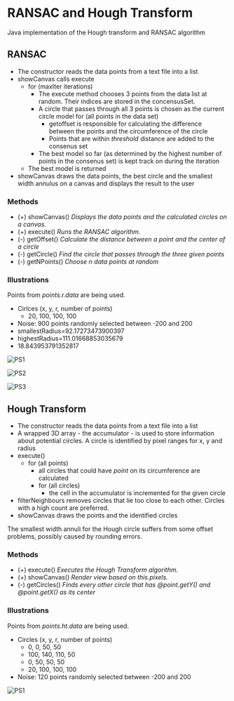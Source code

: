 # RANSAC and Hough Transform

Java implementation of the Hough transform and RANSAC algorithm

## RANSAC

- The constructor reads the data points from a text file into a list
- showCanvas calls execute
	- for (maxIter iterations)
		- The execute method chooses 3 points from the data list at random. Their indices are stored in the concensusSet.
		- A circle that passes through all 3 points is chosen as the current circle model
		for (all points in the data set)
			- getoffset is responsible for calculating the difference between the points and the circumference of the circle
			- Points that are within *threshold* distance are added to the consenus set 
		- The best model so far (as determined by the highest number of points in the consenus set) is kept track on during the iteration
	- The best model is returned
- showCanvas draws the data points, the best circle and the smallest width annulus on a canvas and displays the result to the user


### Methods

- (+) showCanvas() *Displays the data points and the calculated circles on a canvas.*
- (+) execute() *Runs the RANSAC algorithm.*
- (-) getOffset() *Calculate the distance between a point and the center of a circle*
- (-) getCircle() *Find the circle that passes through the three given points*
- (-) getNPoints() *Choose n data points at random* 

### Illustrations

Points from *points.r.data* are being used.

- Cirlces (x, y, r, number of points)
  - 20, 100, 100, 100
- Noise: 900 points randomly selected between -200 and 200
- smallestRadius=92.17273473900397
- highestRadius=111.01668853035679
- 18.843953791352817

![PS1](http://i.imgur.com/fs2WgVy.png)

![PS2](http://i.imgur.com/U5HaP7R.png)

![PS3](http://i.imgur.com/RR8M50p.png)

## Hough Transform

- The constructor reads the data points from a text file into a list
- A wrapped 3D array - the accumulator - is used to store information about potential circles. A circle is identified by pixel ranges for x, y and radius
- execute()
	- for (all points)
		- all circles that could have *point* on its circumference are calculated
		- for (all circles)
			- the cell in the accumulator is incremented for the given circle
- filterNeighbours removes circles that lie too close to each other. Circles with a high count are preferred.
- showCanvas draws the points and the identified circles 

The smallest width annuli for the Hough circle suffers from some offset problems, possibly caused by rounding errors.


### Methods

- (+) execute() *Executes the Hough Transform algorithm.*
- (+) showCanvas() *Render view based on this.pixels.*
- (-) getCircles() *Finds every other circle that has @point.getY() and @point.getX() as its center*

### Illustrations

Points from *points.ht.data* are being used.

- Circles (x, y, r, number of points)
  - 0, 0, 50, 50
  - 100, 140, 110, 50
  - 0, 50, 50, 50
  - 20, 100, 100, 100
- Noise: 120 points randomly selected between -200 and 200

![PS1](http://i.imgur.com/rYqX67O.png)